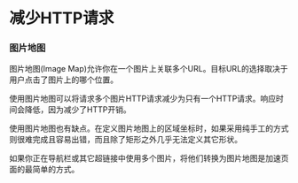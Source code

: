 # 减少HTTP请求

### 图片地图

图片地图(Image Map)允许你在一个图片上关联多个URL。目标URL的选择取决于用户点击了图片上的哪个位置。

使用图片地图可以将请求多个图片HTTP请求减少为只有一个HTTP请求。响应时间会降低，因为减少了HTTP开销。

使用图片地图也有缺点。在定义图片地图上的区域坐标时，如果采用纯手工的方式则很难完成且容易出错，而且除了矩形之外几乎无法定义其它形状。

如果你正在导航栏或其它超链接中使用多个图片，将他们转换为图片地图是加速页面的最简单的方式。
